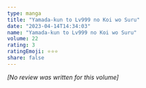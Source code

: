 ```yaml
---
type: manga
title: "Yamada-kun to Lv999 no Koi wo Suru"
date: "2023-04-14T14:34:03"
name: "Yamada-kun to Lv999 no Koi wo Suru"
volume: 22
rating: 3
ratingEmoji: ⭐️⭐️⭐️
share: false
---
```


*[No review was written for this volume]*
